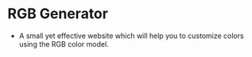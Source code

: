 # RGB Generator

- A small yet effective website which will help you to customize colors using the RGB color model.
